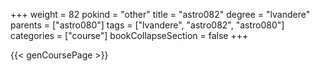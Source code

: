 +++
weight = 82
pokind = "other"
title = "astro082"
degree = "lvandere"
parents = ["astro080"]
tags = ["lvandere", "astro082", "astro080"]
categories = ["course"]
bookCollapseSection = false
+++

{{< genCoursePage >}}
